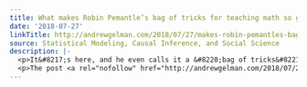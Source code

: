 ```yaml
---
title: What makes Robin Pemantle’s bag of tricks for teaching math so great?
date: '2018-07-27'
linkTitle: http://andrewgelman.com/2018/07/27/makes-robin-pemantles-bag-tricks-teaching-math-great/
source: Statistical Modeling, Causal Inference, and Social Science
description: |-
  <p>It&#8217;s here, and he even calls it a &#8220;bag of tricks&#8221;! Robin&#8217;s suggestions are similar to what Deb and I recommend, but Robin&#8217;s article is a crisp 25 pages and is purely focused on general advice for getting things to go well in the classroom, whereas we spend most of our book on specific activities [&#8230;]</p>
  <p>The post <a rel="nofollow" href="http://andrewgelman.com/2018/07/27/makes-robin-pemantles-bag-tricks-teaching-math-great/">What makes Robin Pemantle&#821
---
```

